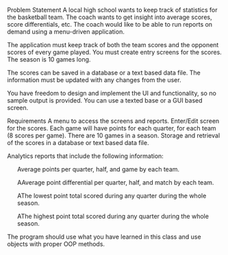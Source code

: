 Problem Statement
A local high school wants to keep track of statistics for the basketball team. The coach wants to get insight into average scores, score differentials, etc.  The coach would like to be able to run reports on demand using a menu-driven application.

The application must keep track of both the team scores and the opponent scores of every game played.  You must create entry screens for the scores. The season is 10 games long.

The scores can be saved in a database or a text based data file. The information must be updated with any changes from the user. 

You have freedom to design and implement the UI and functionality, so no sample output is provided. You can use a texted base or a GUI based screen.

Requirements
A menu to access the screens and reports.
Enter/Edit screen for the scores.  Each game will have points for each quarter, for each team (8 scores per game).  There are 10 games in a season.
Storage and retrieval of the scores in a database or text based data file.

Analytics reports that include the following information:

<ul>Average points per quarter, half, and game by each team.</ul>
<ul>AAverage point differential per quarter, half, and match by each team.</ul>
<ul>AThe lowest point total scored during any quarter during the whole season.</ul>
<ul>AThe highest point total scored during any quarter during the whole season.</ul>

The program should use what you have learned in this class and use objects with proper OOP methods. 

